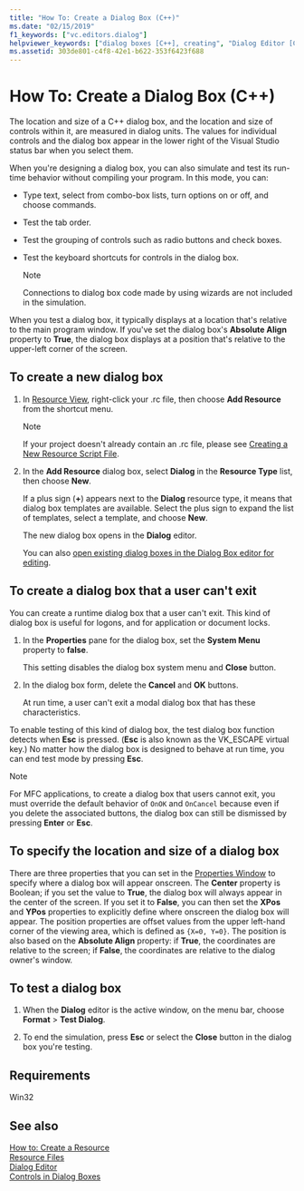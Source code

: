 ```yaml
---
title: "How To: Create a Dialog Box (C++)"
ms.date: "02/15/2019"
f1_keywords: ["vc.editors.dialog"]
helpviewer_keywords: ["dialog boxes [C++], creating", "Dialog Editor [C++], creating dialog boxes", "modal dialog boxes [C++], logon screens", "logon screens", "Test Dialog command", "testing, dialog boxes", "dialog boxes [C++], testing", "dialog boxes [C++], size", "dialog boxes [C++], positioning"]
ms.assetid: 303de801-c4f8-42e1-b622-353f6423f688
---
```

# How To: Create a Dialog Box (C++)

The location and size of a C++ dialog box, and the location and size of controls within it, are measured in dialog units. The values for individual controls and the dialog box appear in the lower right of the Visual Studio status bar when you select them.

When you're designing a dialog box, you can also simulate and test its run-time behavior without compiling your program. In this mode, you can:

- Type text, select from combo-box lists, turn options on or off, and choose commands.

- Test the tab order.

- Test the grouping of controls such as radio buttons and check boxes.

- Test the keyboard shortcuts for controls in the dialog box.

   > [!NOTE]
   > Connections to dialog box code made by using wizards are not included in the simulation.

When you test a dialog box, it typically displays at a location that's relative to the main program window. If you've set the dialog box's **Absolute Align** property to **True**, the dialog box displays at a position that's relative to the upper-left corner of the screen.

## To create a new dialog box

1. In [Resource View](../windows/resource-view-window.md), right-click your .rc file, then choose **Add Resource** from the shortcut menu.

   > [!NOTE]
   > If your project doesn't already contain an .rc file, please see [Creating a New Resource Script File](../windows/how-to-create-a-resource-script-file.md).

1. In the **Add Resource** dialog box, select **Dialog** in the **Resource Type** list, then choose **New**.

   If a plus sign (**+**) appears next to the **Dialog** resource type, it means that dialog box templates are available. Select the plus sign to expand the list of templates, select a template, and choose **New**.

   The new dialog box opens in the **Dialog** editor.

   You can also [open existing dialog boxes in the Dialog Box editor for editing](../windows/viewing-and-editing-resources-in-a-resource-editor.md).

## To create a dialog box that a user can't exit

You can create a runtime dialog box that a user can't exit. This kind of dialog box is useful for logons, and for application or document locks.

1. In the **Properties** pane for the dialog box, set the **System Menu** property to **false**.

   This setting disables the dialog box system menu and **Close** button.

1. In the dialog box form, delete the **Cancel** and **OK** buttons.

   At run time, a user can't exit a modal dialog box that has these characteristics.

To enable testing of this kind of dialog box, the test dialog box function detects when **Esc** is pressed. (**Esc** is also known as the VK_ESCAPE virtual key.) No matter how the dialog box is designed to behave at run time, you can end test mode by pressing **Esc**.

> [!NOTE]
> For MFC applications, to create a dialog box that users cannot exit, you must override the default behavior of `OnOK` and `OnCancel` because even if you delete the associated buttons, the dialog box can still be dismissed by pressing **Enter** or **Esc**.

## To specify the location and size of a dialog box

There are three properties that you can set in the [Properties Window](/visualstudio/ide/reference/properties-window) to specify where a dialog box will appear onscreen. The **Center** property is Boolean; if you set the value to **True**, the dialog box will always appear in the center of the screen. If you set it to **False**, you can then set the **XPos** and **YPos** properties to explicitly define where onscreen the dialog box will appear. The position properties are offset values from the upper left-hand corner of the viewing area, which is defined as `{X=0, Y=0}`. The position is also based on the **Absolute Align** property: if **True**, the coordinates are relative to the screen; if **False**, the coordinates are relative to the dialog owner's window.

## To test a dialog box

1. When the **Dialog** editor is the active window, on the menu bar, choose **Format** > **Test Dialog**.

1. To end the simulation, press **Esc** or select the **Close** button in the dialog box you're testing.

## Requirements

Win32

## See also

[How to: Create a Resource](../windows/how-to-create-a-resource.md)<br/>
[Resource Files](../windows/resource-files-visual-studio.md)<br/>
[Dialog Editor](../windows/dialog-editor.md)<br/>
[Controls in Dialog Boxes](../windows/controls-in-dialog-boxes.md)<br/>